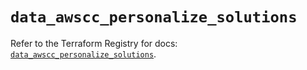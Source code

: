 # `data_awscc_personalize_solutions`

Refer to the Terraform Registry for docs: [`data_awscc_personalize_solutions`](https://registry.terraform.io/providers/hashicorp/awscc/0.70.0/docs/data-sources/personalize_solutions).
